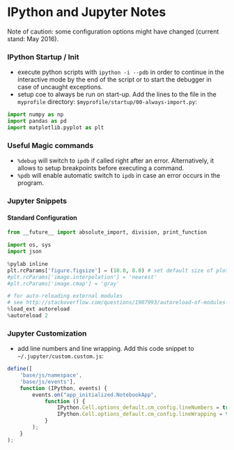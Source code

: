 # IPython and Jupyter Notes
Note of caution: some configuration options might have changed (current stand: May 2016).


### IPython Startup / Init
- execute python scripts with `ipython -i --pdb` in order to continue
  in the interactive mode by the end of the script or to start the
  debugger in case of uncaught exceptions.
- setup coe to always be run on start-up. Add the lines to the file in
  the `myprofile` directory: `$myprofile/startup/00-always-import.py`:

```python
import numpy as np
import pandas as pd
import matplotlib.pyplot as plt
```


### Useful Magic commands
- `%debug` will switch to `ipdb` if called right after an error. Alternatively, it allows to setup breakpoints before executing a command.
- `%pdb` will enable automatic switch to `ipdb` in case an error occurs in the program.

### Jupyter Snippets

#### Standard Configuration
```python
from __future__ import absolute_import, division, print_function

import os, sys
import json

%pylab inline
plt.rcParams['figure.figsize'] = (10.0, 8.0) # set default size of plots
#plt.rcParams['image.interpolation'] = 'nearest'
#plt.rcParams['image.cmap'] = 'gray'

# for auto-reloading external modules
# see http://stackoverflow.com/questions/1907993/autoreload-of-modules-in-ipython
%load_ext autoreload
%autoreload 2
```

### Jupyter Customization
- add line numbers and line wrapping. Add this code snippet to
  `~/.jupyter/custom.custom.js`:

```javascript
define([
    'base/js/namespace',
    'base/js/events'],
    function (IPython, events) {
        events.on("app_initialized.NotebookApp",
            function () {
                IPython.Cell.options_default.cm_config.lineNumbers = true;
                IPython.Cell.options_default.cm_config.lineWrapping = true;
            }
        );
    }
);
```

